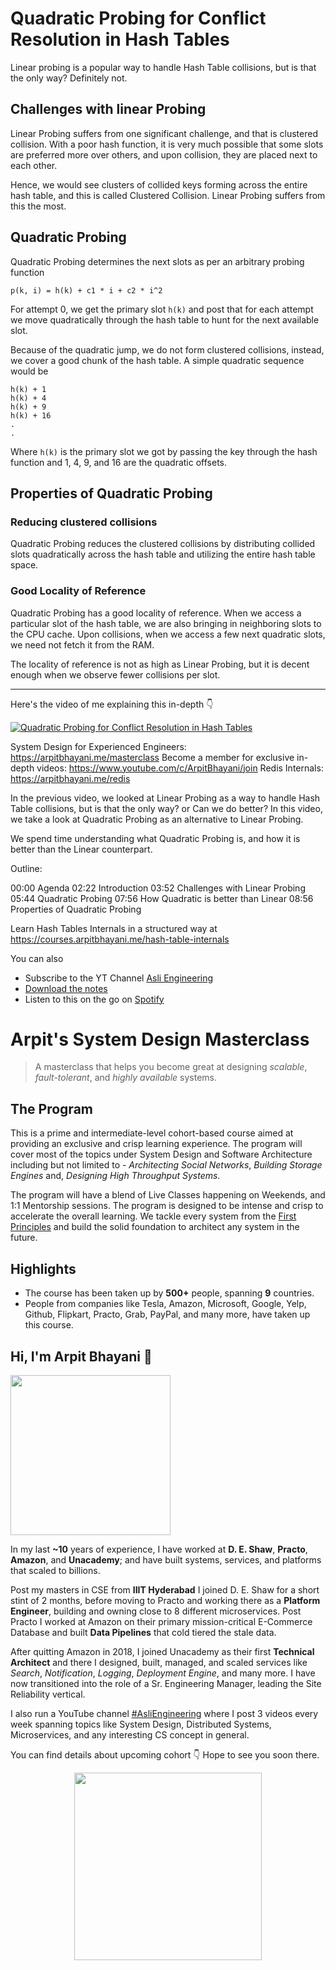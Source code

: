 Quadratic Probing for Conflict Resolution in Hash Tables
===


Linear probing is a popular way to handle Hash Table collisions, but is that the only way? Definitely not.

## Challenges with linear Probing

Linear Probing suffers from one significant challenge, and that is clustered collision. With a poor hash function, it is very much possible that some slots are preferred more over others, and upon collision, they are placed next to each other.

Hence, we would see clusters of collided keys forming across the entire hash table, and this is called Clustered Collision. Linear Probing suffers from this the most.

## Quadratic Probing

Quadratic Probing determines the next slots as per an arbitrary probing function

```
p(k, i) = h(k) + c1 * i + c2 * i^2
```

For attempt 0, we get the primary slot `h(k)` and post that for each attempt we move quadratically through the hash table to hunt for the next available slot.

Because of the quadratic jump, we do not form clustered collisions, instead, we cover a good chunk of the hash table. A simple quadratic sequence would be

```
h(k) + 1
h(k) + 4
h(k) + 9
h(k) + 16
.
.
```

Where `h(k)` is the primary slot we got by passing the key through the hash function and 1, 4, 9, and 16 are the quadratic offsets.

## Properties of Quadratic Probing

### Reducing clustered collisions

Quadratic Probing reduces the clustered collisions by distributing collided slots quadratically across the hash table and utilizing the entire hash table space.

### Good Locality of Reference

Quadratic Probing has a good locality of reference. When we access a particular slot of the hash table, we are also bringing in neighboring slots to the CPU cache. Upon collisions, when we access a few next quadratic slots, we need not fetch it from the RAM.

The locality of reference is not as high as Linear Probing, but it is decent enough when we observe fewer collisions per slot.
<hr />


<p>Here's the video of me explaining this in-depth 👇‍</p>

[![Quadratic Probing for Conflict Resolution in Hash Tables](https://i.ytimg.com/vi/F-8pWiJv8ik/mqdefault.jpg)](https://www.youtube.com/watch?v=F-8pWiJv8ik)

System Design for Experienced Engineers: https://arpitbhayani.me/masterclass
Become a member for exclusive in-depth videos: https://www.youtube.com/c/ArpitBhayani/join
Redis Internals: https://arpitbhayani.me/redis

In the previous video, we looked at Linear Probing as a way to handle Hash Table collisions, but is that the only way? or Can we do better? In this video, we take a look at Quadratic Probing as an alternative to Linear Probing.

We spend time understanding what Quadratic Probing is, and how it is better than the Linear counterpart.

Outline:

00:00 Agenda
02:22 Introduction
03:52 Challenges with Linear Probing
05:44 Quadratic Probing
07:56 How Quadratic is better than Linear
08:56 Properties of Quadratic Probing

Learn Hash Tables Internals in a structured way at https://courses.arpitbhayani.me/hash-table-internals

You can also
 - Subscribe to the YT Channel [Asli Engineering](https://youtube.com/c/ArpitBhayani)
 - [Download the notes](https://drive.google.com/file/d/1UAB8YOoRQwygQwILlpTTR7Wfgns_tHke/view?usp=sharing)
 - Listen to this on the go on [Spotify](https://open.spotify.com/show/7qMoamm2iZQrsPVm6IQLoD)

# Arpit's System Design Masterclass

> A masterclass that helps you become great at designing _scalable_, _fault-tolerant_, and _highly available_ systems.

## The Program

This is a prime and intermediate-level cohort-based course aimed at providing an exclusive and crisp learning experience. The program will cover most of the topics under System Design and Software Architecture including but not limited to - _Architecting Social Networks_, _Building Storage Engines_ and, _Designing High Throughput Systems_.

The program will have a blend of Live Classes happening on Weekends, and 1:1 Mentorship sessions. The program is designed to be intense and crisp to accelerate the overall learning. We tackle every system from the [First Principles](https://en.wikipedia.org/wiki/First_principle) and build the solid foundation to architect any system in the future.


## Highlights

 - The course has been taken up by __500+__ people, spanning __9__ countries.
 - People from companies like Tesla, Amazon, Microsoft, Google, Yelp, Github, Flipkart, Practo, Grab, PayPal, and many more, have taken up this course.


## Hi, I'm Arpit Bhayani 👋

<img width="256px" src="https://arpitbhayani.me/static/img/arpit.jpg" />

In my last **~10** years of experience, I have worked at **D. E. Shaw**, **Practo**, **Amazon**, and **Unacademy**; and have built systems, services, and platforms that scaled to billions.

Post my masters in CSE from **IIIT Hyderabad** I joined D. E. Shaw for a short stint of 2 months, before moving to Practo and working there as a **Platform Engineer**, building and owning close to 8 different microservices. Post Practo I worked at Amazon on their primary mission-critical E-Commerce Database and built **Data Pipelines** that cold tiered the stale data.

After quitting Amazon in 2018, I joined Unacademy as their first **Technical Architect** and there I designed, built, managed, and scaled services like _Search_, _Notification_, _Logging_, _Deployment Engine_, and many more. I have now transitioned into the role of a Sr. Engineering Manager, leading the Site Reliability vertical.

I also run a YouTube channel [#AsliEngineering](https://www.youtube.com/c/ArpitBhayani) where I post 3 videos every week spanning topics like System Design, Distributed Systems, Microservices, and any interesting CS concept in general.

You can find details about upcoming cohort 👇‍ Hope to see you soon there.

<center>
<a target="_blank" href="https://arpitbhayani.me/masterclass">
<img src="https://user-images.githubusercontent.com/4745789/137859181-d4499cf4-ce65-4466-8b88-a078ece0f081.PNG" width="300px" />
</a>
</center>